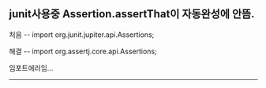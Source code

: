 ## junit사용중 Assertion.assertThat이 자동완성에 안뜸.



처음 -- import org.junit.jupiter.api.Assertions;

해결 -- import org.assertj.core.api.Assertions;

임포트에러임... 
***